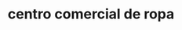 ---
title: "centro comercial de ropa"
url: /dulce-nombre/centro-comercial-de-ropa/
shop: Einkaufszentrum
---